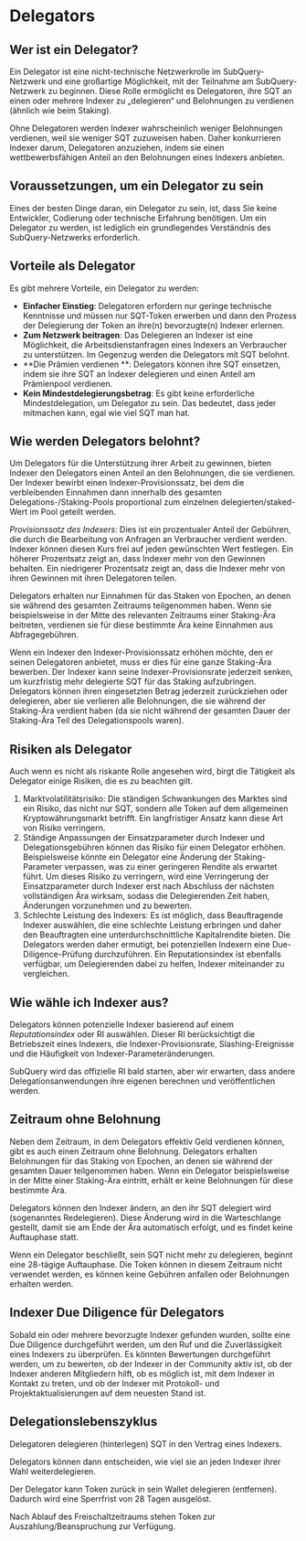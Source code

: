 # Delegators

## Wer ist ein Delegator?

Ein Delegator ist eine nicht-technische Netzwerkrolle im SubQuery-Netzwerk und eine großartige Möglichkeit, mit der Teilnahme am SubQuery-Netzwerk zu beginnen. Diese Rolle ermöglicht es Delegatoren, ihre SQT an einen oder mehrere Indexer zu „delegieren“ und Belohnungen zu verdienen (ähnlich wie beim Staking).

Ohne Delegatoren werden Indexer wahrscheinlich weniger Belohnungen verdienen, weil sie weniger SQT zuzuweisen haben. Daher konkurrieren Indexer darum, Delegatoren anzuziehen, indem sie einen wettbewerbsfähigen Anteil an den Belohnungen eines Indexers anbieten.

## Voraussetzungen, um ein Delegator zu sein

Eines der besten Dinge daran, ein Delegator zu sein, ist, dass Sie keine Entwickler, Codierung oder technische Erfahrung benötigen. Um ein Delegator zu werden, ist lediglich ein grundlegendes Verständnis des SubQuery-Netzwerks erforderlich.

## Vorteile als Delegator

Es gibt mehrere Vorteile, ein Delegator zu werden:

- **Einfacher Einstieg**: Delegatoren erfordern nur geringe technische Kenntnisse und müssen nur SQT-Token erwerben und dann den Prozess der Delegierung der Token an ihre(n) bevorzugte(n) Indexer erlernen.
- **Zum Netzwerk beitragen**: Das Delegieren an Indexer ist eine Möglichkeit, die Arbeitsdienstanfragen eines Indexers an Verbraucher zu unterstützen. Im Gegenzug werden die Delegators mit SQT belohnt.
- **Die Prämien verdienen **: Delegators können ihre SQT einsetzen, indem sie ihre SQT an Indexer delegieren und einen Anteil am Prämienpool verdienen.
- **Kein Mindestdelegierungsbetrag**: Es gibt keine erforderliche Mindestdelegation, um Delegator zu sein. Das bedeutet, dass jeder mitmachen kann, egal wie viel SQT man hat.

## Wie werden Delegators belohnt?

Um Delegators für die Unterstützung ihrer Arbeit zu gewinnen, bieten Indexer den Delegators einen Anteil an den Belohnungen, die sie verdienen. Der Indexer bewirbt einen Indexer-Provisionssatz, bei dem die verbleibenden Einnahmen dann innerhalb des gesamten Delegations-/Staking-Pools proportional zum einzelnen delegierten/staked-Wert im Pool geteilt werden.

*Provisionssatz des Indexers*: Dies ist ein prozentualer Anteil der Gebühren, die durch die Bearbeitung von Anfragen an Verbraucher verdient werden. Indexer können diesen Kurs frei auf jeden gewünschten Wert festlegen. Ein höherer Prozentsatz zeigt an, dass Indexer mehr von den Gewinnen behalten. Ein niedrigerer Prozentsatz zeigt an, dass die Indexer mehr von ihren Gewinnen mit ihren Delegatoren teilen.

Delegators erhalten nur Einnahmen für das Staken von Epochen, an denen sie während des gesamten Zeitraums teilgenommen haben. Wenn sie beispielsweise in der Mitte des relevanten Zeitraums einer Staking-Ära beitreten, verdienen sie für diese bestimmte Ära keine Einnahmen aus Abfragegebühren.

Wenn ein Indexer den Indexer-Provisionssatz erhöhen möchte, den er seinen Delegatoren anbietet, muss er dies für eine ganze Staking-Ära bewerben. Der Indexer kann seine Indexer-Provisionsrate jederzeit senken, um kurzfristig mehr delegierte SQT für das Staking aufzubringen. Delegators können ihren eingesetzten Betrag jederzeit zurückziehen oder delegieren, aber sie verlieren alle Belohnungen, die sie während der Staking-Ära verdient haben (da sie nicht während der gesamten Dauer der Staking-Ära Teil des Delegationspools waren).

## Risiken als Delegator

Auch wenn es nicht als riskante Rolle angesehen wird, birgt die Tätigkeit als Delegator einige Risiken, die es zu beachten gilt.

1. Marktvolatilitätsrisiko: Die ständigen Schwankungen des Marktes sind ein Risiko, das nicht nur SQT, sondern alle Token auf dem allgemeinen Kryptowährungsmarkt betrifft. Ein langfristiger Ansatz kann diese Art von Risiko verringern.
2. Ständige Anpassungen der Einsatzparameter durch Indexer und Delegationsgebühren können das Risiko für einen Delegator erhöhen. Beispielsweise könnte ein Delegator eine Änderung der Staking-Parameter verpassen, was zu einer geringeren Rendite als erwartet führt. Um dieses Risiko zu verringern, wird eine Verringerung der Einsatzparameter durch Indexer erst nach Abschluss der nächsten vollständigen Ära wirksam, sodass die Delegierenden Zeit haben, Änderungen vorzunehmen und zu bewerten.
3. Schlechte Leistung des Indexers: Es ist möglich, dass Beauftragende Indexer auswählen, die eine schlechte Leistung erbringen und daher den Beauftragten eine unterdurchschnittliche Kapitalrendite bieten. Die Delegators werden daher ermutigt, bei potenziellen Indexern eine Due-Diligence-Prüfung durchzuführen. Ein Reputationsindex ist ebenfalls verfügbar, um Delegierenden dabei zu helfen, Indexer miteinander zu vergleichen.

## Wie wähle ich Indexer aus?

Delegators können potenzielle Indexer basierend auf einem *Reputationsindex* oder RI auswählen. Dieser RI berücksichtigt die Betriebszeit eines Indexers, die Indexer-Provisionsrate, Slashing-Ereignisse und die Häufigkeit von Indexer-Parameteränderungen.

SubQuery wird das offizielle RI bald starten, aber wir erwarten, dass andere Delegationsanwendungen ihre eigenen berechnen und veröffentlichen werden.

## Zeitraum ohne Belohnung

Neben dem Zeitraum, in dem Delegators effektiv Geld verdienen können, gibt es auch einen Zeitraum ohne Belohnung. Delegators erhalten Belohnungen für das Staking von Epochen, an denen sie während der gesamten Dauer teilgenommen haben. Wenn ein Delegator beispielsweise in der Mitte einer Staking-Ära eintritt, erhält er keine Belohnungen für diese bestimmte Ära.

Delegators können den Indexer ändern, an den ihr SQT delegiert wird (sogenanntes Redelegieren). Diese Änderung wird in die Warteschlange gestellt, damit sie am Ende der Ära automatisch erfolgt, und es findet keine Auftauphase statt.

Wenn ein Delegator beschließt, sein SQT nicht mehr zu delegieren, beginnt eine 28-tägige Auftauphase. Die Token können in diesem Zeitraum nicht verwendet werden, es können keine Gebühren anfallen oder Belohnungen erhalten werden.

## Indexer Due Diligence für Delegators

Sobald ein oder mehrere bevorzugte Indexer gefunden wurden, sollte eine Due Diligence durchgeführt werden, um den Ruf und die Zuverlässigkeit eines Indexers zu überprüfen. Es könnten Bewertungen durchgeführt werden, um zu bewerten, ob der Indexer in der Community aktiv ist, ob der Indexer anderen Mitgliedern hilft, ob es möglich ist, mit dem Indexer in Kontakt zu treten, und ob der Indexer mit Protokoll- und Projektaktualisierungen auf dem neuesten Stand ist.

## Delegationslebenszyklus

Delegatoren delegieren (hinterlegen) SQT in den Vertrag eines Indexers.

Delegators können dann entscheiden, wie viel sie an jeden Indexer ihrer Wahl weiterdelegieren.

Der Delegator kann Token zurück in sein Wallet delegieren (entfernen). Dadurch wird eine Sperrfrist von 28 Tagen ausgelöst.

Nach Ablauf des Freischaltzeitraums stehen Token zur Auszahlung/Beanspruchung zur Verfügung.
